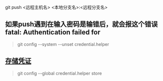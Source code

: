 git push <远程主机名> <本地分支名>:<远程分支名>


## 如果push遇到在输入密码是输错后，就会报这个错误fatal: Authentication failed for
>git config --system --unset credential.helper
## [存储凭证](https://git-scm.com/book/zh/v2/Git-%E5%B7%A5%E5%85%B7-%E5%87%AD%E8%AF%81%E5%AD%98%E5%82%A8)
>git config --global credential.helper store